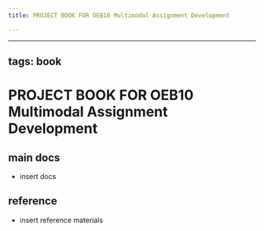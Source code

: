 ```yaml
---
title: PROJECT BOOK FOR OEB10 Multimodal Assignment Development

---
```



---
tags: book
---

PROJECT BOOK FOR OEB10 Multimodal Assignment Development
===

main docs
---

- insert docs

reference
---

- insert reference materials

